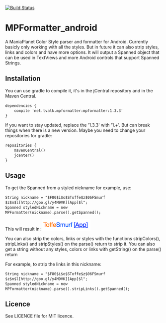[![Build Status](https://travis-ci.org/tomvlk/MPFormatter_android.png)](https://travis-ci.org/tomvlk/MPFormatter_android)

# MPFormatter_android
A ManiaPlanet Color Style parser and formatter for Android. Currently basicly only working with all the styles. But in future it can also strip styles, links and colors and have more options.
It will output a Spanned object that can be used in TextViews and more Android controls that support Spanned Strings. 

## Installation ##
You can use gradle to compile it, it's in the jCentral repository and in the Maven Central.

    dependencies {
        compile 'net.tvalk.mpformatter:mpformatter:1.3.3'
    }

If you want to stay updated, replace the '1.3.3' with '1.+'. But can break things when there is a new version.
Maybe you need to change your repositories for gradle:

	repositories {
		mavenCentral()
		jcenter()
	}

## Usage ##

To get the Spanned from a styled nickname for example, use:

    String nickname = "$F80$i$o$SToffe$z$06FSmurf $z$n$l[http://goo.gl/y4M9VK][App]$l";
    Spanned styledNickname = new MPFormatter(nickname).parse().getSpanned();

This will result in:
![Example result from above code](https://raw.githubusercontent.com/tomvlk/MPFormatter_swift/master/example.png "Example result")

You can also strip the colors, links or styles with the functions stripColors(), stripLinks() and stripStyles() on the parse() return to strip it. You can also get a string without any styles, colors or links with getString() on the parse() return

For example, to strip the links in this nickname:

    String nickname = "$F80$i$o$SToffe$z$06FSmurf $z$n$l[http://goo.gl/y4M9VK][App]$l";
    Spanned styledNickname = new MPFormatter(nickname).parse().stripLinks().getSpanned();


## Licence ##
See LICENCE file for MIT licence.
